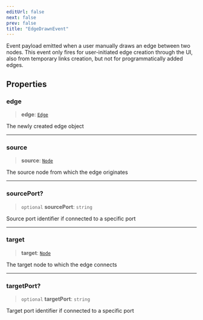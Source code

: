 ```yaml
---
editUrl: false
next: false
prev: false
title: "EdgeDrawnEvent"
---
```


Event payload emitted when a user manually draws an edge between two nodes.
This event only fires for user-initiated edge creation through the UI,
also from temporary links creation, but not for programmatically added edges.

## Properties

### edge

> **edge**: [`Edge`](/docs/api/types/edge/)

The newly created edge object

***

### source

> **source**: [`Node`](/docs/api/types/node/)

The source node from which the edge originates

***

### sourcePort?

> `optional` **sourcePort**: `string`

Source port identifier if connected to a specific port

***

### target

> **target**: [`Node`](/docs/api/types/node/)

The target node to which the edge connects

***

### targetPort?

> `optional` **targetPort**: `string`

Target port identifier if connected to a specific port
